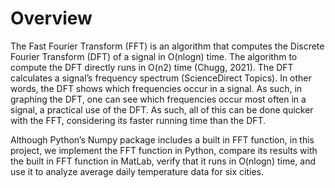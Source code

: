 # Overview
The Fast Fourier Transform (FFT) is an algorithm that computes the Discrete Fourier Transform (DFT) of a signal in O(nlogn) time. The algorithm to compute the DFT directly runs in O(n2) time (Chugg, 2021). The DFT calculates a signal’s frequency spectrum (ScienceDirect Topics). In other words, the DFT shows which frequencies occur in a signal. As such, in graphing the DFT, one can see which frequencies occur most often in a signal, a practical use of the DFT. As such, all of this can be done quicker with the FFT, considering its faster running time than the DFT. 

Although Python’s Numpy package includes a built in FFT function, in this project, we implement the FFT function in Python, compare its results with the built in FFT function in MatLab, verify that it runs in O(nlogn) time, and use it to analyze average daily temperature data for six cities.
